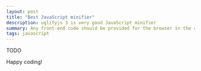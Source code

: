 ```yaml
---
layout: post
title: "Best JavaScript minifier"
description: uglifyjs 3 is very good JavaScript minifier
summary: Any front-end code should be provided for the browser in the compact (minified) form. Uglifyjs3 .
tags: javascript
---
```


TODO

Happy coding!